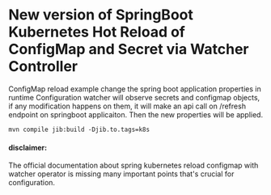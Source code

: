 # New version of SpringBoot Kubernetes Hot Reload of ConfigMap and Secret via Watcher Controller
ConfigMap reload example change the spring boot application properties in runtime
Configuration watcher will observe secrets and configmap objects, if any modification happens on them, it will make
an api call on /refresh endpoint on springboot applicaiton. Then the new properties will be applied.


```
mvn compile jib:build -Djib.to.tags=k8s
```

#### disclaimer:
The official documentation about spring kubernetes reload configmap with watcher operator is missing many important points that's crucial for configuration.
